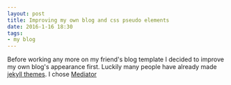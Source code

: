 ```yaml
---
layout: post
title: Improving my own blog and css pseudo elements
date: 2016-1-16 18:30
tags:
- my blog
---
```


Before working any more on my friend's blog template I decided to improve my own blog's appearance first. Luckily many people have already made [jekyll themes](http://jekyllthemes.org/). I chose [Mediator](http://jekyllthemes.org/themes/mediator/)